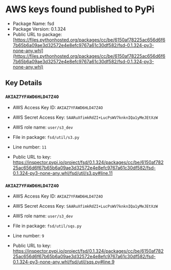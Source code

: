 # AWS keys found published to PyPi

* Package Name: fsd
* Package Version: 0.1.324
* Public URL to package: [https://files.pythonhosted.org/packages/cc/be/6150af78225ac656d6f67b65b6a09ae3d32572e4e8efc9767a61c30df582/fsd-0.1.324-py3-none-any.whl](https://files.pythonhosted.org/packages/cc/be/6150af78225ac656d6f67b65b6a09ae3d32572e4e8efc9767a61c30df582/fsd-0.1.324-py3-none-any.whl)

## Key Details

### `AKIAZ7YFAWD6HLD47Z4O`

* AWS Access Key ID: `AKIAZ7YFAWD6HLD47Z4O`
* AWS Secret Access Key: `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` 
* AWS role name: `user/s3_dev`
* File in package: `fsd/util/s3.py`
* Line number: `11`

* Public URL to key: https://inspector.pypi.io/project/fsd/0.1.324/packages/cc/be/6150af78225ac656d6f67b65b6a09ae3d32572e4e8efc9767a61c30df582/fsd-0.1.324-py3-none-any.whl/fsd/util/s3.py#line.11



### `AKIAZ7YFAWD6HLD47Z4O`

* AWS Access Key ID: `AKIAZ7YFAWD6HLD47Z4O`
* AWS Secret Access Key: `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` 
* AWS role name: `user/s3_dev`
* File in package: `fsd/util/sqs.py`
* Line number: `9`

* Public URL to key: https://inspector.pypi.io/project/fsd/0.1.324/packages/cc/be/6150af78225ac656d6f67b65b6a09ae3d32572e4e8efc9767a61c30df582/fsd-0.1.324-py3-none-any.whl/fsd/util/sqs.py#line.9



